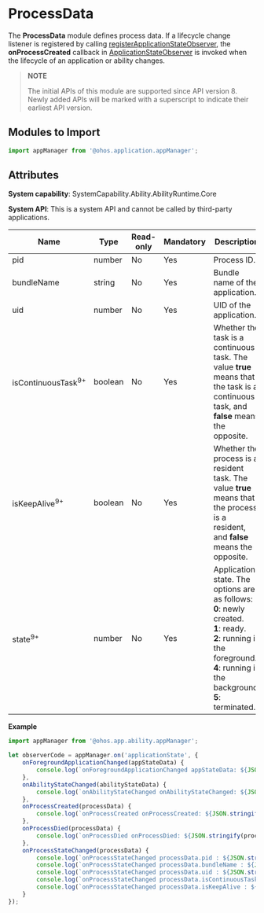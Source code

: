 # ProcessData

The **ProcessData** module defines process data. If a lifecycle change listener is registered by calling [registerApplicationStateObserver](js-apis-application-appManager.md#appmanagerregisterapplicationstateobserver), the **onProcessCreated** callback in [ApplicationStateObserver](js-apis-inner-application-applicationStateObserver.md) is invoked when the lifecycle of an application or ability changes.

> **NOTE**
> 
> The initial APIs of this module are supported since API version 8. Newly added APIs will be marked with a superscript to indicate their earliest API version.

## Modules to Import

```ts
import appManager from '@ohos.application.appManager';
```

## Attributes

**System capability**: SystemCapability.Ability.AbilityRuntime.Core

**System API**: This is a system API and cannot be called by third-party applications.

| Name                    | Type    | Read-only| Mandatory| Description                      |
| ----------------------- | ---------| ---- | ---- | ------------------------- |
| pid         | number   | No  | Yes  | Process ID.                   |
| bundleName  | string   | No  | Yes | Bundle name of the application.                 |
| uid         | number   | No  | Yes  | UID of the application.                 |
| isContinuousTask<sup>9+</sup>         | boolean   | No  | Yes  | Whether the task is a continuous task. The value **true** means that the task is a continuous task, and **false** means the opposite.                |
| isKeepAlive<sup>9+</sup>         | boolean   | No  | Yes  | Whether the process is a resident task. The value **true** means that the process is a resident, and **false** means the opposite.                  |
| state<sup>9+</sup>       | number   | No  | Yes  | Application state. The options are as follows:<br>**0**: newly created.<br>**1**: ready.<br>**2**: running in the foreground.<br>**4**: running in the background.<br>**5**: terminated.    |

**Example**
```ts
import appManager from '@ohos.app.ability.appManager';

let observerCode = appManager.on('applicationState', {
    onForegroundApplicationChanged(appStateData) {
        console.log(`onForegroundApplicationChanged appStateData: ${JSON.stringify(appStateData)}`);
    },
    onAbilityStateChanged(abilityStateData) {
        console.log(`onAbilityStateChanged onAbilityStateChanged: ${JSON.stringify(abilityStateData)}`);
    },
    onProcessCreated(processData) {
        console.log(`onProcessCreated onProcessCreated: ${JSON.stringify(processData)}`);
    },
    onProcessDied(processData) {
        console.log(`onProcessDied onProcessDied: ${JSON.stringify(processData)}`);
    },
    onProcessStateChanged(processData) {
        console.log(`onProcessStateChanged processData.pid : ${JSON.stringify(processData.pid)}`);
        console.log(`onProcessStateChanged processData.bundleName : ${JSON.stringify(processData.bundleName)}`);
        console.log(`onProcessStateChanged processData.uid : ${JSON.stringify(processData.uid)}`);
        console.log(`onProcessStateChanged processData.isContinuousTask : ${JSON.stringify(processData.isContinuousTask)}`);
        console.log(`onProcessStateChanged processData.isKeepAlive : ${JSON.stringify(processData.isKeepAlive)}`);
    }
});
```

